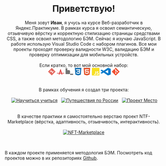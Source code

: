 <h1 align=center>Приветствую!</h1>
<p align="center">
  Меня зовут <b>Иван</b>, я учусь на курсе Веб-разработчик в Яндекс.Практикуме. В рамках курса я освоил семантическую, отзывчивую вёрстку и корректную стилизацию страницы средствами CSS, а также освоил методологию БЭМ. Сейчас я изучаю JavaScript. В работе использую Visual Studio Code с набором плагинов. Все мои проекты проходят проверку валидности W3C, валидацию БЭМ и проверку оптимизации для мобильных устройств.
<br><br>
Если кратко, то вот мой основной набор:
<br>
<img title="normalize.css" height=24 width=24 src="https://github.com/ivan-lev/ivan-lev/blob/main/icons/normalizedotcss.svg">
<img title="Autoprefixer" height=24 width=24 src="https://github.com/ivan-lev/ivan-lev/blob/main/icons/autoprefixer.svg">
<img title="BEM" height=24 width=24 src="https://github.com/ivan-lev/ivan-lev/blob/main/icons/bem.svg">
<img title="CSS" height=24 width=24 src="https://github.com/ivan-lev/ivan-lev/blob/main/icons/css3.svg">
<img title="HTML" height=24 width=24 src="https://github.com/ivan-lev/ivan-lev/blob/main/icons/html5.svg">
<img title="JS" height=24 width=24 src="https://github.com/ivan-lev/ivan-lev/blob/main/icons/javascript.svg">
<img title="Visual Studio Code" height=24 width=32 src="https://github.com/ivan-lev/ivan-lev/blob/main/icons/visualstudiocode.svg">
<img title="Git" height=24 width=24 src="https://github.com/ivan-lev/ivan-lev/blob/main/icons/git.svg">
<br><br><br>
В рамках обучения я создал три проекта:
<br><br>
&nbsp;<a href="https://ivan-lev.github.io/how-to-learn/"><img title="Научиться учиться. Простой сайт с анимацией" src="https://iili.io/HrZ0s6P.jpg" alt="Научиться учиться"></a>&nbsp; 
&nbsp;<a href="https://ivan-lev.github.io/russian-travel/"><img title="Путешествия по России. Сайт с адаптивной вёрсткой" src="https://iili.io/HrZ0ZcF.jpg" alt="Путешествия по России"></a>&nbsp; 
&nbsp;<a href="https://ivan-lev.github.io/mesto/"><img title="Проект Место. Сайт с интерактивной частью на JavaScript" src="https://iili.io/HrZ0QF1.jpg" alt="Проект Место"></a><br><br>
<br>
В качестве практики я самостоятельно верстаю проект NTF-Marketplace (вёрстка, адаптивность, отзывчивость, интерактивность).
<br><br>
<a href="https://ivan-lev.github.io/nft-marketplace/"><img src="https://iili.io/H4qnuwX.jpg" alt="NFT-Marketplace"></a>
</p>
<br><br>
В каждом проекте применяется методология БЭМ. 
Посмотреть код проектов можно в их репозиториях <a href="https://github.com/ivan-lev?tab=repositories">Github</a>.<br>
